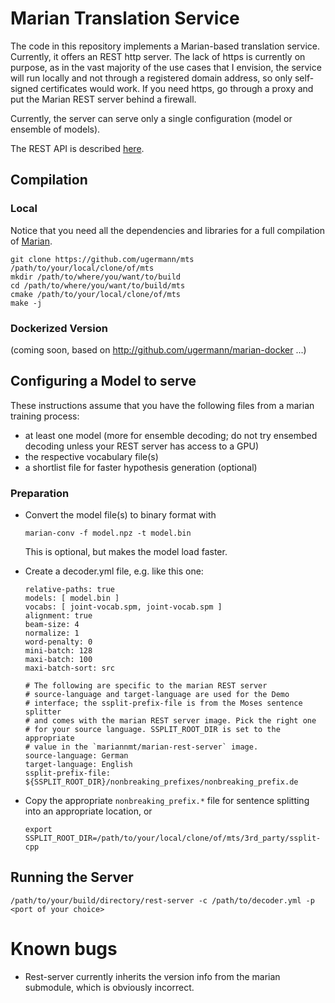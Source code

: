 # Marian Translation Service

The code in this repository implements a Marian-based translation service. 
Currently, it offers an REST http server. The lack of https is currently on purpose,
as in the vast majority of the use cases that I envision, the service will run locally
and not through a registered domain address, so only self-signed certificates would work.
If you need https, go through a proxy and put the Marian REST server behind a firewall.

Currently, the server can serve only a single configuration (model or ensemble of models).

The REST API is described [here](../../wiki/BergamotAPI).

## Compilation
### Local
Notice that you need all the dependencies and libraries for a full compilation of 
[Marian](http://github.com/marian-nmt/marian-dev).

```
git clone https://github.com/ugermann/mts /path/to/your/local/clone/of/mts
mkdir /path/to/where/you/want/to/build
cd /path/to/where/you/want/to/build/mts
cmake /path/to/your/local/clone/of/mts
make -j
```

### Dockerized Version
(coming soon, based on http://github.com/ugermann/marian-docker ...)

## Configuring a Model to serve
These instructions assume that you have the following files from a marian training process:

- at least one model (more for ensemble decoding; do not try ensembed decoding unless your REST server has access to a GPU)
- the respective vocabulary file(s)
- a shortlist file for faster hypothesis generation (optional)

### Preparation
- Convert the model file(s) to binary format with 
  ```
  marian-conv -f model.npz -t model.bin
  ```
  This is optional, but makes the model load faster.
  
- Create a decoder.yml file, e.g. like this one:
  ```
  relative-paths: true
  models: [ model.bin ]
  vocabs: [ joint-vocab.spm, joint-vocab.spm ]
  alignment: true
  beam-size: 4
  normalize: 1
  word-penalty: 0
  mini-batch: 128
  maxi-batch: 100
  maxi-batch-sort: src

  # The following are specific to the marian REST server
  # source-language and target-language are used for the Demo
  # interface; the ssplit-prefix-file is from the Moses sentence splitter
  # and comes with the marian REST server image. Pick the right one
  # for your source language. SSPLIT_ROOT_DIR is set to the appropriate
  # value in the `mariannmt/marian-rest-server` image.
  source-language: German
  target-language: English
  ssplit-prefix-file: ${SSPLIT_ROOT_DIR}/nonbreaking_prefixes/nonbreaking_prefix.de
  ```
- Copy the appropriate `nonbreaking_prefix.*` file for sentence splitting into an appropriate
  location, or 
  ```
  export SSPLIT_ROOT_DIR=/path/to/your/local/clone/of/mts/3rd_party/ssplit-cpp
  ```
  
## Running the Server
```
/path/to/your/build/directory/rest-server -c /path/to/decoder.yml -p <port of your choice>
```

# Known bugs
- Rest-server currently inherits the version info from the marian submodule, which is obviously incorrect.
